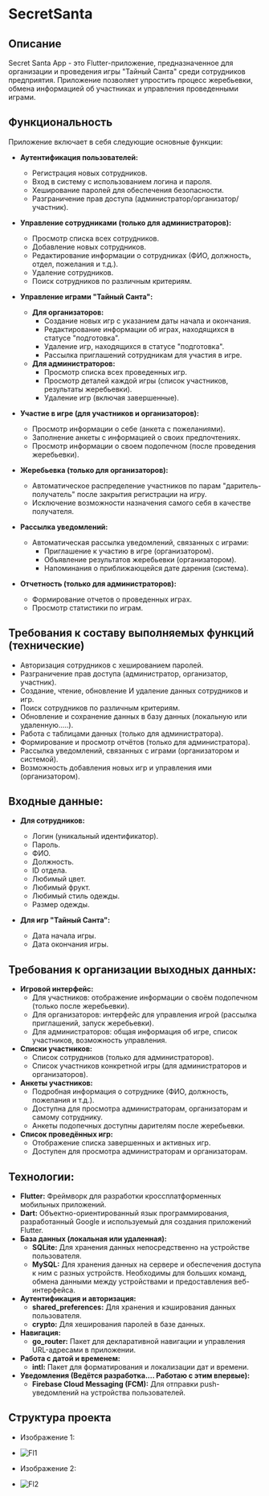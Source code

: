 # SecretSanta

## Описание

Secret Santa App - это Flutter-приложение, предназначенное для организации и проведения игры "Тайный Санта" среди сотрудников предприятия. Приложение позволяет упростить процесс жеребьевки, обмена информацией об участниках и управления проведенными играми.

## Функциональность

Приложение включает в себя следующие основные функции:

*   **Аутентификация пользователей:**
    *   Регистрация новых сотрудников.
    *   Вход в систему с использованием логина и пароля.
    *   Хеширование паролей для обеспечения безопасности.
    *   Разграничение прав доступа (администратор/организатор/участник).

*   **Управление сотрудниками (только для администраторов):**
    *   Просмотр списка всех сотрудников.
    *   Добавление новых сотрудников.
    *   Редактирование информации о сотрудниках (ФИО, должность, отдел, пожелания и т.д.).
    *   Удаление сотрудников.
    *   Поиск сотрудников по различным критериям.

*   **Управление играми "Тайный Санта":**

    *   **Для организаторов:**
        *   Создание новых игр с указанием даты начала и окончания.
        *   Редактирование информации об играх, находящихся в статусе "подготовка".
        *   Удаление игр, находящихся в статусе "подготовка".
        *   Рассылка приглашений сотрудникам для участия в игре.
    *   **Для администраторов:**
        *   Просмотр списка всех проведенных игр.
        *   Просмотр деталей каждой игры (список участников, результаты жеребьевки).
        *   Удаление игр (включая завершенные).

*   **Участие в игре (для участников и организаторов):**
    *   Просмотр информации о себе (анкета с пожеланиями).
    *   Заполнение анкеты с информацией о своих предпочтениях.
    *   Просмотр информации о своем подопечном (после проведения жеребьевки).

*   **Жеребьевка (только для организаторов):**
    *   Автоматическое распределение участников по парам "даритель-получатель" после закрытия регистрации на игру.
    *   Исключение возможности назначения самого себя в качестве получателя.

*   **Рассылка уведомлений:**
    *   Автоматическая рассылка уведомлений, связанных с играми:
        *   Приглашение к участию в игре (организатором).
        *   Объявление результатов жеребьевки (организатором).
        *   Напоминания о приближающейся дате дарения (система).

*   **Отчетность (только для администраторов):**
    *   Формирование отчетов о проведенных играх.
    *   Просмотр статистики по играм.

## Требования к составу выполняемых функций (технические)

*   Авторизация сотрудников с хешированием паролей.
*   Разграничение прав доступа (администратор, организатор, участник).
*   Создание, чтение, обновление И удаление данных сотрудников и игр.
*   Поиск сотрудников по различным критериям.
*   Обновление и сохранение данных в базу данных (локальную или удаленную.....).
*   Работа с таблицами данных (только для администратора).
*   Формирование и просмотр отчётов (только для администратора).
*   Рассылка уведомлений, связанных с играми (организатором и системой).
*   Возможность добавления новых игр и управления ими (организатором).

## Входные данные:

*   **Для сотрудников:**
    *   Логин (уникальный идентификатор).
    *   Пароль.
    *   ФИО.
    *   Должность.
    *   ID отдела.
    *   Любимый цвет.
    *   Любимый фрукт.
    *   Любимый стиль одежды.
    *   Размер одежды.

*   **Для игр "Тайный Санта":**
    *   Дата начала игры.
    *   Дата окончания игры.

## Требования к организации выходных данных:

*   **Игровой интерфейс:**
    *   Для участников: отображение информации о своём подопечном (только после жеребьевки).
    *   Для организаторов: интерфейс для управления игрой (рассылка приглашений, запуск жеребьевки).
    *   Для администраторов: общая информация об игре, список участников, возможность управления.
*   **Списки участников:**
    *   Список сотрудников (только для администраторов).
    *   Список участников конкретной игры (для администраторов и организаторов).
*   **Анкеты участников:**
    *   Подробная информация о сотруднике (ФИО, должность, пожелания и т.д.).
    *   Доступна для просмотра администраторам, организаторам и самому сотруднику.
    *   Анкеты подопечных доступны дарителям после жеребьевки.
*   **Список проведённых игр:**
    *   Отображение списка завершенных и активных игр.
    *   Доступен для просмотра администраторам и организаторам.

## Технологии:

*   **Flutter:** Фреймворк для разработки кроссплатформенных мобильных приложений.
*   **Dart:** Объектно-ориентированный язык программирования, разработанный Google и используемый для создания приложений Flutter.
*   **База данных (локальная или удаленная):**
    *   **SQLite:** Для хранения данных непосредственно на устройстве пользователя.
    *   **MySQL:** Для хранения данных на сервере и обеспечения доступа к ним с разных устройств.  Необходимы для больших команд, обмена данными между устройствами и предоставления веб-интерфейса.
*   **Аутентификация и авторизация:**
    *   **shared_preferences:** Для хранения и кэширования данных пользователя.
    *   **crypto:** Для хеширования паролей в базе данных.
*   **Навигация:**
    *   **go_router:** Пакет для декларативной навигации и управления URL-адресами в приложении.
*   **Работа с датой и временем:**
    *   **intl:** Пакет для форматирования и локализации дат и времени.
*   **Уведомления (Ведётся разработка.... Работаю с этим впервые):**
    *   **Firebase Cloud Messaging (FCM):** Для отправки push-уведомлений на устройства пользователей.

## Структура проекта

* Изображение 1:
  
* ![Fl1](https://github.com/FinistFin/SicretSanta/blob/main/%D0%A1%D0%B0%D0%BD%D1%82%D0%B01.png)

* Изображение 2:
  
* ![Fl2](https://github.com/FinistFin/SicretSanta/blob/main/%D0%A1%D0%B0%D0%BD%D1%82%D0%B02.png)
